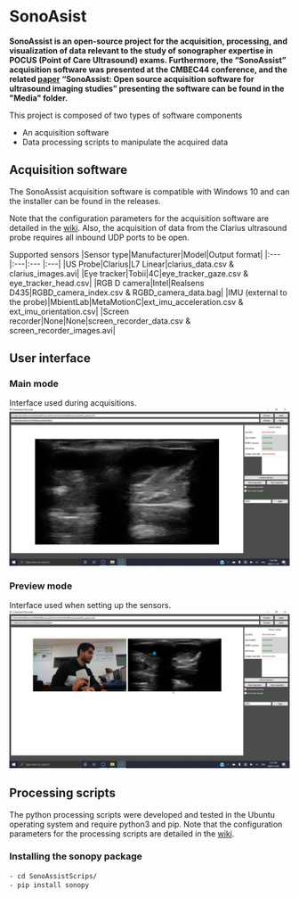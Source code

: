 # SonoAsist

**SonoAssist is an open-source project for the acquisition, processing, and visualization of data relevant to the study of sonographer expertise in POCUS (Point of Care Ultrasound) exams. Furthermore, the “SonoAssist” acquisition software was presented at the CMBEC44 conference, and the related [paper](Media/paper.pdf) “SonoAssist: Open source acquisition software for ultrasound imaging studies” presenting the software can be found in the "Media" folder.**

This project is composed of two types of software components
* An acquisition software
* Data processing scripts to manipulate the acquired data

## Acquisition software

The SonoAssist acquisition software is compatible with Windows 10 and can the installer can be found in the releases. 

Note that the configuration parameters for the acquisition software are detailed in the [wiki](https://github.com/OneWizzardBoi/SonoAsist/wiki/Acquisition-software-configuration). Also, the acquisition of data from the Clarius ultrasound probe requires all inbound UDP ports to be open.

Supported sensors
|Sensor type|Manufacturer|Model|Output format|
|:--- |:---|:--- |:---|
|US Probe|Clarius|L7 Linear|clarius_data.csv & clarius_images.avi|
|Eye tracker|Tobii|4C|eye_tracker_gaze.csv & eye_tracker_head.csv|
|RGB D camera|Intel|Realsens D435|RGBD_camera_index.csv & RGBD_camera_data.bag|
|IMU (external to the probe)|MbientLab|MetaMotionC|ext_imu_acceleration.csv & ext_imu_orientation.csv|
|Screen recorder|None|None|screen_recorder_data.csv & screen_recorder_images.avi|

## User interface

### Main mode
Interface used during acquisitions.
![](Media/main_mode.jpg)

### Preview mode
Interface used when setting up the sensors.
![](Media/preview_mode.jpg)


## Processing scripts

The python processing scripts were developed and tested in the Ubuntu operating system and require python3 and pip.
Note that the configuration parameters for the processing scripts are detailed in the [wiki](https://github.com/OneWizzardBoi/SonoAsist/wiki/Processing-scripts-configuration).

### Installing the sonopy package
    - cd SonoAssistScrips/
    - pip install sonopy